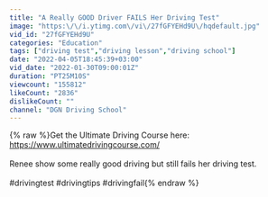```yaml
---
title: "A Really GOOD Driver FAILS Her Driving Test"
image: "https:\/\/i.ytimg.com\/vi\/27fGFYEHd9U\/hqdefault.jpg"
vid_id: "27fGFYEHd9U"
categories: "Education"
tags: ["driving test","driving lesson","driving school"]
date: "2022-04-05T18:45:39+03:00"
vid_date: "2022-01-30T09:00:01Z"
duration: "PT25M10S"
viewcount: "155812"
likeCount: "2836"
dislikeCount: ""
channel: "DGN Driving School"
---
```

{% raw %}Get the Ultimate Driving Course here: <a rel="nofollow" target="blank" href="https://www.ultimatedrivingcourse.com/">https://www.ultimatedrivingcourse.com/</a><br /><br />Renee show some really good driving but still fails her driving test.<br /><br />#drivingtest #drivingtips #drivingfail{% endraw %}
